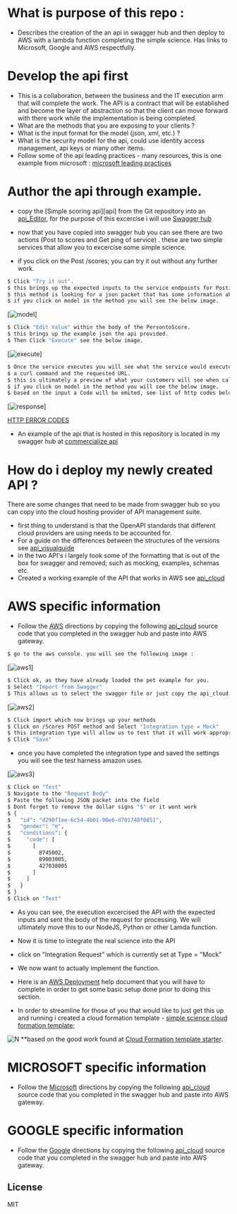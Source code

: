 # What is purpose of this repo :
* Describes the creation of the an api in swagger hub and then deploy to AWS with a lambda function completing the simple science. Has links to Microsoft, Google and AWS respectfully.  

# Develop the api first
* This is a collaboration, between the business and the IT execution arm that will complete the work.  The API is a contract that will be established and become the layer of abstraction so that the client can move forward with there work while the implementation is being completed.
* What are the methods that you are exposing to your clients ?
* What is the input format for the model (json, xml, etc.) ?
* What is the security model for the api, could use identity access management, api keys or many other items.
* Follow some of the api leading practices - many resources, this is one example from microsoft : [microsoft leading practices][ms2]

# Author the api through example.
* copy the [Simple scoring api][api] from the Git repository into an [api_Editor], for the purpose of this excercise i will use [Swagger hub][sh1] 

* now that you have copied into swagger hub you can see there are two actions (Post to scores and Get ping of service) . these are two simple services that allow you to excercise some simple science.  
* if you click on the Post /scores; you can try it out without any further work.  

```sh
$ Click "Try it out".
$ this brings up the expected inputs to the service endpoints for Posting a score.
$ this method is looking for a json packet that has some information about the person to be scored.
$ if you click on model in the method you will see the below image.
```
[![model](https://github.com/eddeuser2017/commercialize_api/blob/master/images/personToScore.png)]

```sh
$ Click "Edit Value" within the body of the PersontoScore.
$ this brings up the example json the api provided.
$ Then Click "Execute" see the below image.
```
[![execute](https://github.com/eddeuser2017/commercialize_api/blob/master/images/personJsonExecute.png)]

```sh
$ Once the service executes you will see what the service would execute as 
$ a curl command and the requested URL.  
$ this is ultimately a preview of what your customers will see when calling your service.
$ if you click on model in the method you will see the below image.
$ based on the input a Code will be emited, see list of http codes below

```
[![response](https://github.com/eddeuser2017/commercialize_api/blob/master/images/scorePerson_response.png)]

[HTTP ERROR CODES][http]


* An example of the api that is hosted in this repository is located in my swagger hub at [commercialize api][soa1]


# How do i deploy my newly created API ?
There are some changes that need to be made from swagger hub so you can copy into the cloud hosting provider of API management suite. 
* first thing to understand is that the OpenAPI standards that different cloud providers are using needs to be accounted for.
* For a guide on the differences between the structures of the versions see [api_visualguide][openapi]
* in the two API's i largely took some of the formatting that is out of the box for swagger and removed; such as mocking, examples, schemas etc.
* Created a working example of the API that works in AWS see [api_cloud]




# AWS specific information 
* Follow the [AWS][aws1] directions by copying the following [api_cloud] source code that you completed in the swagger hub and paste into AWS gateway.

```sh
$ go to the aws console. you will see the following image : 
```
[![aws1](https://github.com/eddeuser2017/commercialize_api/blob/master/images/aws-apicreation1.png)]

```sh
$ Click ok, as they have already loaded the pet example for you.
$ Select "Import from Swagger"
$ This allows us to select the swagger file or just copy the api_cloud file from the repository into this box.
```
[![aws2](https://github.com/eddeuser2017/commercialize_api/blob/master/images/aws-apicreation2.png)]

```sh
$ Click import which now brings up your methods
$ Click on /Scores POST method and Select "Integration type = Mock"
$ this integration type will allow us to test that it will work appropriately prior to introducing the lamda function.
$ Click "Save"
```
* once you have completed the integration type and saved the settings you will see the test harness amazon uses.

[![aws3](https://github.com/eddeuser2017/commercialize_api/blob/master/images/aws-apicreation3.png)]

```sh
$ Click on "Test"
$ Navigate to the "Request Body"
$ Paste the following JSON packet into the field
$ Dont forget to remove the dollar signs "$" or it wont work
$ {
$   "id": "d290f1ee-6c54-4b01-90e6-d701748f0851",
$   "gender": "m",
$   "conditions": {
$     "code": [
$       [
$         8745002,
$         89003005,
$         427038005
$       ]
$     ]
$   }
$ }
$ Click on "Test"
```
* As you can see, the execution excercised the API with the expected inputs and sent the body of the request for processing.   We will ultimately move this to our NodeJS, Python or other Lamda function.

* Now it is time to integrate the real science into the API
* click on "Integration Request" which is currently set at Type = "Mock"
* We now want to actually implement the function.
* Here is an [AWS Deployment][aws_deployment] help document that you will have to complete in order to get some basic setup done prior to doing this section.  
* In order to streamline for those of you that would like to just get this up and running i created a cloud formation template - [simple science cloud formation template][cloudformationmodified]; 

![N](https://github.com/eddeuser2017/commercialize_api/blob/master/images/aws-cloudformation-template.png)
**based on the good work found at [Cloud Formation template starter][cloudformation].  

# MICROSOFT specific information 
* Follow the [Microsoft][ms1] directions by copying the following [api_cloud] source code that you completed in the swagger hub and paste into AWS gateway.


# GOOGLE specific information 
* Follow the [Google][gg1] directions by copying the following [api_cloud] source code that you completed in the swagger hub and paste into AWS gateway.




License
----

MIT


   [sh1]: <https://swagger.io/tools/swaggerhub/>
   [ms1]: <https://azure.microsoft.com/en-us/services/api-management/>
   [ms2]: <https://docs.microsoft.com/en-us/azure/architecture/best-practices/api-design>
   [gg1]: <https://cloud.google.com/apigee-api-management/>
   [aws1]: <https://docs.aws.amazon.com/apigateway/latest/developerguide/integrating-api-with-aws-services-lambda.html>
   [soa1]:<https://app.swaggerhub.com/apis/edeuser/CommercializationAPI_SOA/1.0.0>
   [cloudformation]: <https://gist.github.com/magnetikonline/c314952045eee8e8375b82bc7ec68e88>
   [cloudformationmodified]: <https://github.com/eddeuser2017/commercialize_api/blob/master/dsstack.yaml>
   
   [simple scoring api]: <https://github.com/eddeuser2017/commercialize_api/blob/master/simplescoringapi>
   [api_cloud]: <https://github.com/eddeuser2017/commercialize_api/blob/master/api_cloud>
   [scorePerson]: <https://github.com/eddeuser2017/commercialize_api/blob/master/scorePerson>
   [http]: <https://en.wikipedia.org/wiki/List_of_HTTP_status_codes>
   [api_Editor]: <https://github.com/OAI/OpenAPI-Specification/blob/master/IMPLEMENTATIONS.md#implementations>
   [openapi]: <https://blog.readme.io/an-example-filled-guide-to-swagger-3-2/>
   
   [aws_deployment]: <https://docs.aws.amazon.com/apigateway/latest/developerguide/set-up-deployments.html>
   
